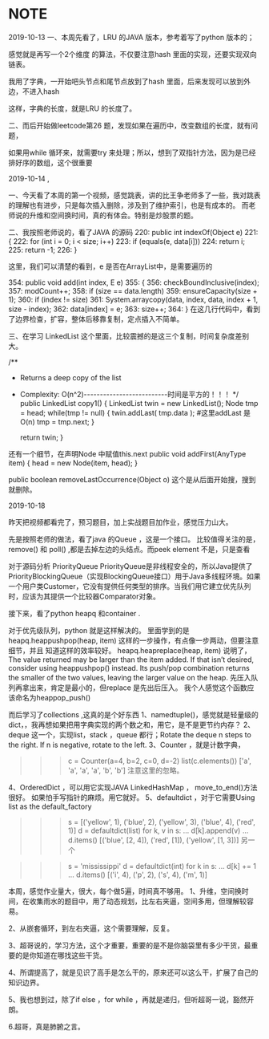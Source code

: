 ﻿# NOTE
2019-10-13 
一、本周先看了，LRU 的JAVA 版本，参考着写了python 版本的；

感觉就是再写一个2个维度 的算法，不仅要注意hash 里面的实现，还要实现双向链表。

我用了字典，一开始吧头节点和尾节点放到了hash 里面，后来发现可以放到外边，不进入hash

这样，字典的长度，就是LRU 的长度了。


二、而后开始做leetcode第26 题，发现如果在遍历中，改变数组的长度，就有问题，

如果用while 循环来，就需要try 来处理；所以，想到了双指针方法，因为是已经排好序的数组，这个很重要

2019-10-14 ,

一、今天看了本周的第一个视频，感觉跳表，讲的比王争老师多了一些，我对跳表的理解也有进步，只是每次插入删除，涉及到了维护索引，也是有成本的。
而老师说的升维和空间换时间，真的有体会。特别是炒股票的题。

二、我按照老师说的，看了JAVA 的源码
 220:   public int indexOf(Object e)
 221:   {
 222:     for (int i = 0; i < size; i++)
 223:       if (equals(e, data[i]))
 224:         return i;
 225:     return -1;
 226:   }

这里，我们可以清楚的看到，e 是否在ArrayList中，是需要遍历的

 354:   public void add(int index, E e)
 355:   {
 356:     checkBoundInclusive(index);
 357:     modCount++;
 358:     if (size == data.length)
 359:       ensureCapacity(size + 1);
 360:     if (index != size)
 361:       System.arraycopy(data, index, data, index + 1, size - index);
 362:     data[index] = e;
 363:     size++;
 364:   }
在这几行代码中，看到了边界检查，扩容，整体后移靠复制，定点插入不简单。

三、在学习  LinkedList<AnyType> 这个里面，比较震撼的是这三个复制，时间复杂度差别大。 

/**
   *  Returns a deep copy of the list
   *  Complexity: O(n^2)--------------------------时间是平方的！！！
   */
   public  LinkedList<AnyType> copy1()
   {
      LinkedList<AnyType> twin = new LinkedList<AnyType>();
      Node<AnyType> tmp = head;
      while(tmp != null)
      {
         twin.addLast( tmp.data );  #这里addLast 是O(n)
         tmp = tmp.next;
      }

      return twin;
   }

还有一个细节，在声明Node 中赋值this.next
   public void addFirst(AnyType item)
   {
      head = new Node<AnyType>(item, head);
   }

public boolean removeLastOccurrence(Object o) 这个是从后面开始搜，搜到就删除。 




2019-10-18 

昨天把视频都看完了，预习题目，加上实战题目加作业，感觉压力山大。

先是按照老师的做法，看了java 的Queue ，这是一个接口。
比较值得关注的是，remove() 和 poll() ,都是去掉左边的头结点。而peek element 不是，只是查看


对于源码分析 PriorityQueue
PriorityQueue是非线程安全的，所以Java提供了PriorityBlockingQueue（实现BlockingQueue接口）用于Java多线程环境。如果一个用户类Customer，它没有提供任何类型的排序。当我们用它建立优先队列时，应该为其提供一个比较器Comparator对象。

 

接下来，看了python heapq 和container .

对于优先级队列，python 就是这样解决的。
里面学到的是 heapq.heappushpop(heap, item) 这样的一步操作，有点像一步两动，但要注意细节，并且
知道这样的效率较好。
heapq.heapreplace(heap, item) 说明了，
The value returned may be larger than the item added. If that isn’t desired, consider using heappushpop() instead. Its push/pop combination returns the smaller of the two values, leaving the larger value on the heap.
先压入队列再拿出来，肯定是最小的，但replace 是先出后压入。 我个人感觉这个函数应该命名为heappop_push()

而后学习了collections ,这真的是个好东西
1、namedtuple()，感觉就是轻量级的dict，，我再想如果把用字典实现的两个数之和，用它，是不是更节约内存？
2、deque 这一个，实现list，stack ，queue 都行；Rotate the deque n steps to the right. If n is negative, rotate to the left.
3、Counter ，就是计数字典，
>>> c = Counter(a=4, b=2, c=0, d=-2)
>>> list(c.elements())
['a', 'a', 'a', 'a', 'b', 'b']  注意这里的忽略。

4、OrderedDict ，可以用它实现JAVA LinkedHashMap ， move_to_end()方法很好。
   如果怕手写指针的麻烦。用它就好。
5、defaultdict ，对于它需要Using list as the default_factory 
>>> s = [('yellow', 1), ('blue', 2), ('yellow', 3), ('blue', 4), ('red', 1)]
>>> d = defaultdict(list)
>>> for k, v in s:
...     d[k].append(v)
...
>>> d.items()
[('blue', [2, 4]), ('red', [1]), ('yellow', [1, 3])]
另一个

>>> s = 'mississippi'
>>> d = defaultdict(int)
>>> for k in s:
...     d[k] += 1
...
>>> d.items()
[('i', 4), ('p', 2), ('s', 4), ('m', 1)]


本周，感觉作业量大，很大，每个做5遍，时间真不够用。
1、升维，空间换时间，在收集雨水的题目中，用了动态规划，比左右夹逼，空间多用，但理解较容易。

2、从嵌套循环，到左右夹逼，这个需要理解，反复。

3、超哥说的，学习方法，这个才重要，重要的是不是你脑袋里有多少干货，最重要的是你知道在哪找这些干货。

4、所谓提高了，就是见识了高手是怎么干的，原来还可以这么干，扩展了自己的知识边界。

5、我也想到过，除了if else ，for while ，再就是递归，但听超哥一说，豁然开朗。

6.超哥，真是肺腑之言。



